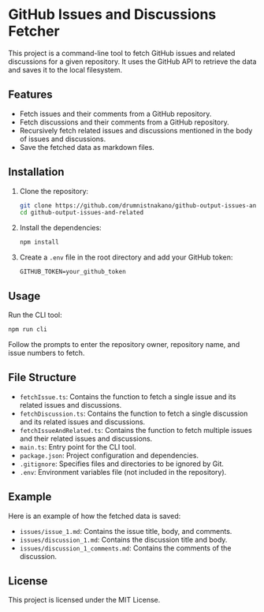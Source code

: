 # GitHub Issues and Discussions Fetcher

This project is a command-line tool to fetch GitHub issues and related discussions for a given repository. It uses the GitHub API to retrieve the data and saves it to the local filesystem.

## Features

- Fetch issues and their comments from a GitHub repository.
- Fetch discussions and their comments from a GitHub repository.
- Recursively fetch related issues and discussions mentioned in the body of issues and discussions.
- Save the fetched data as markdown files.

## Installation

1. Clone the repository:

   ```bash
   git clone https://github.com/drumnistnakano/github-output-issues-and-related.git
   cd github-output-issues-and-related
   ```

2. Install the dependencies:

   ```bash
   npm install
   ```

3. Create a `.env` file in the root directory and add your GitHub token:

   ```env
   GITHUB_TOKEN=your_github_token
   ```

## Usage

Run the CLI tool:

```bash
npm run cli
```

Follow the prompts to enter the repository owner, repository name, and issue numbers to fetch.

## File Structure

- `fetchIssue.ts`: Contains the function to fetch a single issue and its related issues and discussions.
- `fetchDiscussion.ts`: Contains the function to fetch a single discussion and its related issues and discussions.
- `fetchIssueAndRelated.ts`: Contains the function to fetch multiple issues and their related issues and discussions.
- `main.ts`: Entry point for the CLI tool.
- `package.json`: Project configuration and dependencies.
- `.gitignore`: Specifies files and directories to be ignored by Git.
- `.env`: Environment variables file (not included in the repository).

## Example

Here is an example of how the fetched data is saved:

- `issues/issue_1.md`: Contains the issue title, body, and comments.
- `issues/discussion_1.md`: Contains the discussion title and body.
- `issues/discussion_1_comments.md`: Contains the comments of the discussion.

## License

This project is licensed under the MIT License.
